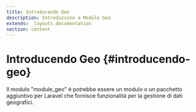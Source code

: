 ```yaml
---
title: Introducendo Geo
description: Introduzione a Module Geo
extends: _layouts.documentation
section: content
---
```


# Introducendo Geo {#introducendo-geo}


Il modulo "module_geo" è  potrebbe essere un modulo o un pacchetto aggiuntivo per Laravel che fornisce funzionalità per la gestione di dati geografici.